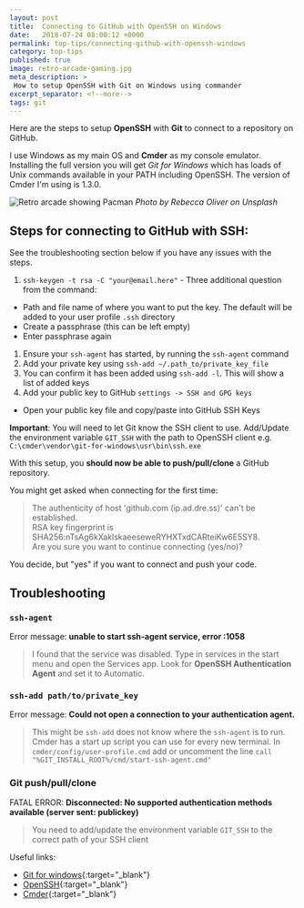 ```yaml
---
layout: post
title:  Connecting to GitHub with OpenSSH on Windows
date:   2018-07-24 08:00:12 +0000
permalink: top-tips/connecting-github-with-openssh-windows
category: top-tips
published: true
image: retro-arcade-gaming.jpg
meta_description: >
 How to setup OpenSSH with Git on Windows using commander
excerpt_separator: <!--more-->
tags: git
---
```


Here are the steps to setup **OpenSSH** with **Git** to connect to a repository on GitHub.

I use Windows as my main OS and **Cmder** as my console emulator. Installing the full version you will get _Git for Windows_ which has loads of Unix commands available in your PATH including OpenSSH. The version of Cmder I'm using is 1.3.0.

<!--more-->

![Retro arcade showing Pacman](/images/retro-arcade-gaming.jpg)
_Photo by Rebecca Oliver on Unsplash_

## Steps for connecting to GitHub with SSH:

See the troubleshooting section below if you have any issues with the steps.

1. `ssh-keygen -t rsa -C "your@email.here"` - Three additional question from the command:
  - Path and file name of where you want to put the key. The default will be added to your user profile `.ssh` directory
  - Create a passphrase (this can be left empty)
  - Enter passphrase again
1. Ensure your `ssh-agent` has started, by running the `ssh-agent` command
1. Add your private key using `ssh-add ~/.path_to/private_key_file`
1. You can confirm it has been added using `ssh-add -l`. This will show a list of added keys
1. Add your public key to GitHub `settings -> SSH and GPG keys`
  - Open your public key file and copy/paste into GitHub SSH Keys

**Important**: You will need to let Git know the SSH client to use. Add/Update the environment variable `GIT_SSH` with the path to OpenSSH client e.g. `C:\cmder\vendor\git-for-windows\usr\bin\ssh.exe`

With this setup, you **should now be able to push/pull/clone** a GitHub repository.

You might get asked when connecting for the first time:

> The authenticity of host 'github.com (ip.ad.dre.ss)' can't be established. <br/>
> RSA key fingerprint is SHA256:nTsAg6kXaklskaeeseweRYHXTxdCARteiKw6E5SY8. <br />
> Are you sure you want to continue connecting (yes/no)?

You decide, but "yes" if you want to connect and push your code.

## Troubleshooting

### `ssh-agent`

Error message: **unable to start ssh-agent service, error :1058**

> I found that the service was disabled. Type in services in the start menu and open the Services app. Look for **OpenSSH Authentication Agent** and set it to Automatic.

### `ssh-add path/to/private_key`

Error message: **Could not open a connection to your authentication agent.**

> This might be `ssh-add` does not know where the `ssh-agent` is to run. Cmder has a start up script you can use for every new terminal. In `cmder/config/user-profile.cmd` add or uncomment the line `call "%GIT_INSTALL_ROOT%/cmd/start-ssh-agent.cmd"`

### Git push/pull/clone

FATAL ERROR: **Disconnected: No supported authentication methods available (server sent: publickey)**

> You need to add/update the environment variable `GIT_SSH` to the correct path of your SSH client

<!-- If you want to use [PuTTY with Git](/top-tips/git-on-windows-in-command-line) checkout out my previous post. -->

Useful links:

- [Git for windows](https://gitforwindows.org/){:target="\_blank"}
- [OpenSSH](https://www.openssh.com/){:target="\_blank"}
- [Cmder](http://cmder.net/){:target="\_blank"}
